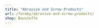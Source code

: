 ```yaml
---
title: "Abrasive and Screw Products"
url: /formby/abrasive-and-screw-products/
shop: Baustoffe
---
```

